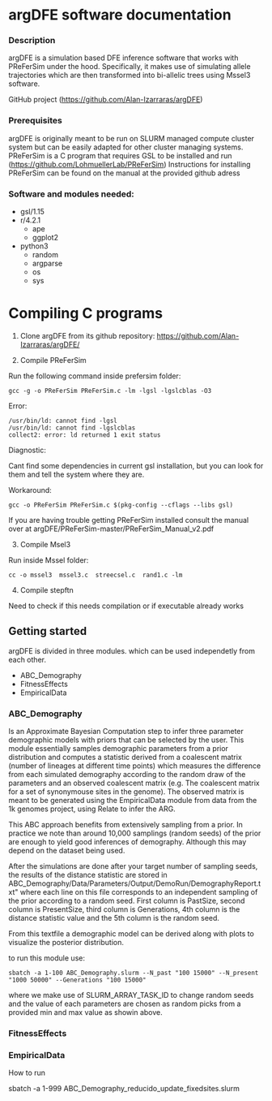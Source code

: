 # argDFE software documentation

### Description

argDFE is a simulation based DFE inference software that works with PReFerSim under the hood. Specifically, it makes use of simulating allele trajectories which are then transformed into bi-allelic trees using Mssel3 software. 

GitHub project (https://github.com/Alan-Izarraras/argDFE)

### Prerequisites

argDFE is originally meant to be run on SLURM managed compute cluster system but can be easily adapted for other cluster managing systems. 
PReFerSim is a C program that requires GSL to be installed and run (https://github.com/LohmuellerLab/PReFerSim) 
Instructions for installing PReFerSim can be found on the manual at the provided github adress


### Software and modules  needed:

- gsl/1.15
- r/4.2.1  
	- ape 
	- ggplot2 
- python3 
	- random
	- argparse
	- os
	- sys


# Compiling C programs

1) Clone argDFE from its github repository: https://github.com/Alan-Izarraras/argDFE/

2) Compile PReFerSim 

Run the following command inside prefersim folder: 


	gcc -g -o PReFerSim PReFerSim.c -lm -lgsl -lgslcblas -O3

	
Error: 

	/usr/bin/ld: cannot find -lgsl
	/usr/bin/ld: cannot find -lgslcblas
	collect2: error: ld returned 1 exit status

Diagnostic:

Cant find some dependencies in current gsl installation, but you can look for them and tell the system where they are. 

Workaround: 

	gcc -o PReFerSim PReFerSim.c $(pkg-config --cflags --libs gsl)

If you are having trouble getting PReFerSim installed consult the manual over at argDFE/PReFerSim-master/PReFerSim_Manual_v2.pdf

3) Compile Msel3

Run inside Mssel folder:
 
	cc -o mssel3  mssel3.c  streecsel.c  rand1.c -lm

4) Compile stepftn 

Need to check if this needs compilation or if executable already works


## Getting started

argDFE is divided in three modules. which can be used independetly from each other. 

- ABC_Demography
- FitnessEffects
- EmpiricalData 
 
### ABC_Demography 

Is an Approximate Bayesian Computation step to infer three parameter demographic models with priors that can be selected by the user. 
This module essentially samples demographic parameters from a prior distribution and computes a statistic derived from a coalescent matrix (number of lineages at different time points) which measures 
the difference from each simulated demography according to the random draw of the parameters and an observed coalescent matrix (e.g. The coalescent matrix for a set of synonymouse sites in the genome).
The observed matrix is meant to be generated using the EmpiricalData module from data from the 1k genomes project, using Relate to infer the ARG. 

This ABC approach benefits from extensively sampling from a prior. In practice we note than around 10,000 samplings (random seeds) of the prior are enough to yield good inferences of demography. 
Although this may depend on the dataset being used. 

After the simulations are done after your target number of sampling seeds, the results of the distance statistic are stored in 
	ABC_Demography/Data/Parameters/Output/DemoRun/DemographyReport.txt"
where each line on this file corresponds to an independent sampling of the prior according to a random seed. First column is PastSize, second column is PresentSize, third column is Generations, 4th column
is the distance statistic value and the 5th column is the random seed. 

From this textfile a demographic model can be derived along with plots to visualize the posterior distribution. 

to run this module use:

	sbatch -a 1-100 ABC_Demography.slurm --N_past "100 15000" --N_present "1000 50000" --Generations "100 15000"

where we make use of SLURM_ARRAY_TASK_ID to change random seeds and the value of each parameters are chosen as random picks from a provided min and max value as showin above. 

### FitnessEffects

### EmpiricalData

























How to run

sbatch -a 1-999 ABC_Demography_reducido_update_fixedsites.slurm
